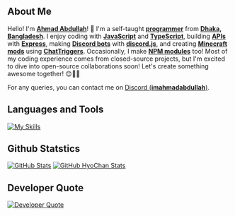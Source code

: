 ## About Me
Hello! I'm [**Ahmad Abdullah**](https://github.com/ImAhmadAbdullah)! 🌟 I'm a self-taught [**programmer**](https://www.computerscience.org/careers/computer-programmer/) from [**Dhaka, Bangladesh**](https://en.wikipedia.org/wiki/Dhaka). I enjoy coding with [**JavaScript**](https://developer.mozilla.org/en-US/docs/Learn/JavaScript/) and [**TypeScript**](https://www.typescriptlang.org/), building [**APIs**](https://www.ibm.com/topics/api) with [**Express**](https://expressjs.com/), making [**Discord bots**](https://expressjs.com/) with [**discord.js**](https://discord.js.org/), and creating [**Minecraft mods**](https://minecraft.wiki/w/Mods) using [**ChatTriggers**](https://www.chattriggers.com/slate/#introduction). Occasionally, I make [**NPM modules**](https://www.npmjs.com/) too! Most of my coding experience comes from closed-source projects, but I'm excited to dive into open-source collaborations soon! Let's create something awesome together! 😊👨‍💻

For any queries, you can contact me on [Discord (**imahmadabdullah**)](https://discord.com/users/994878326319624272).

## Languages and Tools
[![My Skills](https://skillicons.dev/icons?i=js,ts,bash,r,git,mysql,mongodb,discordbots,nodejs,express,vscode,idea,cloudflare,vercel,replit)](https://github.com/ImAhmadAbdullah)

## Github Statstics
[![GitHub Stats](https://github-readme-stats.vercel.app/api?username=ImAhmadAbdullah&show_icons=true&theme=tokyonight)](https://github.com/ImAhmadAbdullah)
[![GitHub HyoChan Stats](https://stats.hyochan.dev/api/github-stats?login=ImAhmadAbdullah)](https://github.com/ImAhmadAbdullah)

## Developer Quote
[![Developer Quote](https://quotes-github-readme.vercel.app/api?type=horizontal&theme=tokyonight)](https://github.com/ImAhmadAbdullah)
